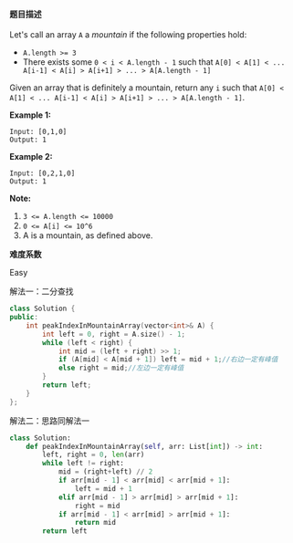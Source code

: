 #### **题目描述**
Let's call an array `A` a *mountain* if the following properties hold:

- `A.length >= 3`
- There exists some `0 < i < A.length - 1` such that `A[0] < A[1] < ... A[i-1] < A[i] > A[i+1] > ... > A[A.length - 1]`

Given an array that is definitely a mountain, return any `i` such that `A[0] < A[1] < ... A[i-1] < A[i] > A[i+1] > ... > A[A.length - 1]`.

**Example 1:**

```
Input: [0,1,0]
Output: 1
```

**Example 2:**

```
Input: [0,2,1,0]
Output: 1
```

**Note:**

1. `3 <= A.length <= 10000`
2. `0 <= A[i] <= 10^6`
3. A is a mountain, as defined above.

**难度系数**  

Easy

解法一：二分查找

```c++
class Solution {
public:
    int peakIndexInMountainArray(vector<int>& A) {
        int left = 0, right = A.size() - 1;
        while (left < right) {
            int mid = (left + right) >> 1;
            if (A[mid] < A[mid + 1]) left = mid + 1;//右边一定有峰值
            else right = mid;//左边一定有峰值
        }
        return left;
    }
};
```

解法二：思路同解法一

```Python
class Solution:
    def peakIndexInMountainArray(self, arr: List[int]) -> int:
        left, right = 0, len(arr)
        while left != right:
            mid = (right+left) // 2
            if arr[mid - 1] < arr[mid] < arr[mid + 1]:
                left = mid + 1
            elif arr[mid - 1] > arr[mid] > arr[mid + 1]:
                right = mid
            if arr[mid - 1] < arr[mid] > arr[mid + 1]:
                return mid
        return left
```

